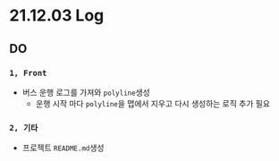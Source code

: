 # 21.12.03 Log
## DO
### `1, Front`
 - 버스 운행 로그를 가져와 `polyline`생성
   - 운행 시작 마다 `polyline`을 맵에서 지우고 다시 생성하는 로직 추가 필요

   
### `2, 기타`
 - 프로젝트 `README.md`생성
 
